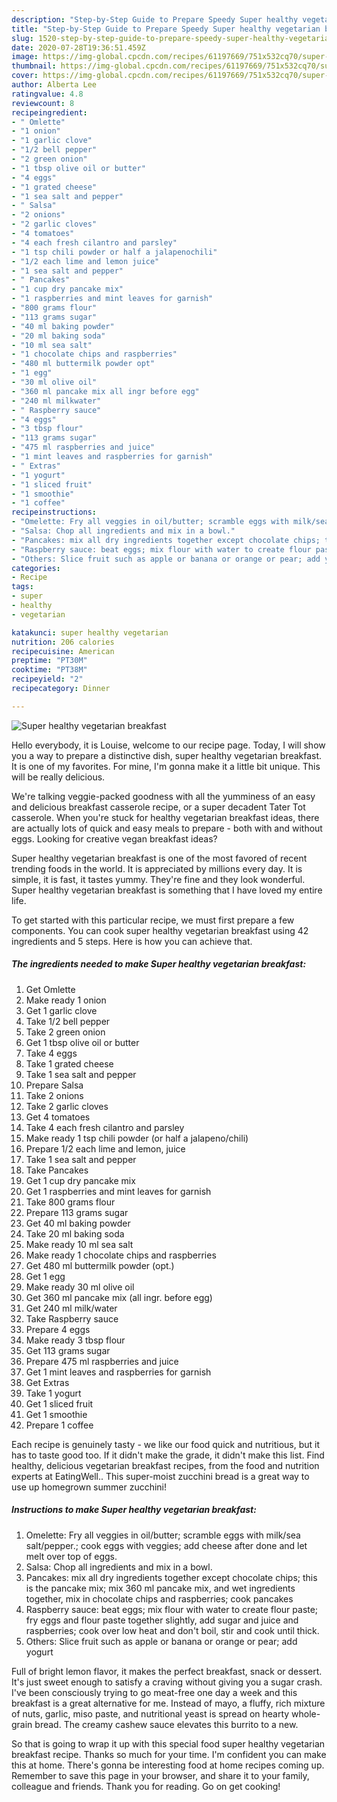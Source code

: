 ```yaml
---
description: "Step-by-Step Guide to Prepare Speedy Super healthy vegetarian breakfast"
title: "Step-by-Step Guide to Prepare Speedy Super healthy vegetarian breakfast"
slug: 1520-step-by-step-guide-to-prepare-speedy-super-healthy-vegetarian-breakfast
date: 2020-07-28T19:36:51.459Z
image: https://img-global.cpcdn.com/recipes/61197669/751x532cq70/super-healthy-vegetarian-breakfast-recipe-main-photo.jpg
thumbnail: https://img-global.cpcdn.com/recipes/61197669/751x532cq70/super-healthy-vegetarian-breakfast-recipe-main-photo.jpg
cover: https://img-global.cpcdn.com/recipes/61197669/751x532cq70/super-healthy-vegetarian-breakfast-recipe-main-photo.jpg
author: Alberta Lee
ratingvalue: 4.8
reviewcount: 8
recipeingredient:
- " Omlette"
- "1 onion"
- "1 garlic clove"
- "1/2 bell pepper"
- "2 green onion"
- "1 tbsp olive oil or butter"
- "4 eggs"
- "1 grated cheese"
- "1 sea salt and pepper"
- " Salsa"
- "2 onions"
- "2 garlic cloves"
- "4 tomatoes"
- "4 each fresh cilantro and parsley"
- "1 tsp chili powder or half a jalapenochili"
- "1/2 each lime and lemon juice"
- "1 sea salt and pepper"
- " Pancakes"
- "1 cup dry pancake mix"
- "1 raspberries and mint leaves for garnish"
- "800 grams flour"
- "113 grams sugar"
- "40 ml baking powder"
- "20 ml baking soda"
- "10 ml sea salt"
- "1 chocolate chips and raspberries"
- "480 ml buttermilk powder opt"
- "1 egg"
- "30 ml olive oil"
- "360 ml pancake mix all ingr before egg"
- "240 ml milkwater"
- " Raspberry sauce"
- "4 eggs"
- "3 tbsp flour"
- "113 grams sugar"
- "475 ml raspberries and juice"
- "1 mint leaves and raspberries for garnish"
- " Extras"
- "1 yogurt"
- "1 sliced fruit"
- "1 smoothie"
- "1 coffee"
recipeinstructions:
- "Omelette: Fry all veggies in oil/butter; scramble eggs with milk/sea salt/pepper.; cook eggs with veggies; add cheese after done and let melt over top of eggs."
- "Salsa: Chop all ingredients and mix in a bowl."
- "Pancakes: mix all dry ingredients together except chocolate chips; this is the pancake mix; mix 360 ml pancake mix, and wet ingredients together, mix in chocolate chips and raspberries; cook pancakes"
- "Raspberry sauce: beat eggs; mix flour with water to create flour paste; fry eggs and flour paste together slightly, add sugar and juice and raspberries; cook over low heat and don&#39;t boil, stir and cook until thick."
- "Others: Slice fruit such as apple or banana or orange or pear; add yogurt"
categories:
- Recipe
tags:
- super
- healthy
- vegetarian

katakunci: super healthy vegetarian 
nutrition: 206 calories
recipecuisine: American
preptime: "PT30M"
cooktime: "PT38M"
recipeyield: "2"
recipecategory: Dinner

---
```



![Super healthy vegetarian breakfast](https://img-global.cpcdn.com/recipes/61197669/751x532cq70/super-healthy-vegetarian-breakfast-recipe-main-photo.jpg)

Hello everybody, it is Louise, welcome to our recipe page. Today, I will show you a way to prepare a distinctive dish, super healthy vegetarian breakfast. It is one of my favorites. For mine, I'm gonna make it a little bit unique. This will be really delicious.

We&#39;re talking veggie-packed goodness with all the yumminess of an easy and delicious breakfast casserole recipe, or a super decadent Tater Tot casserole. When you&#39;re stuck for healthy vegetarian breakfast ideas, there are actually lots of quick and easy meals to prepare - both with and without eggs. Looking for creative vegan breakfast ideas?

Super healthy vegetarian breakfast is one of the most favored of recent trending foods in the world. It is appreciated by millions every day. It is simple, it is fast, it tastes yummy. They're fine and they look wonderful. Super healthy vegetarian breakfast is something that I have loved my entire life.


To get started with this particular recipe, we must first prepare a few components. You can cook super healthy vegetarian breakfast using 42 ingredients and 5 steps. Here is how you can achieve that.

<!--inarticleads1-->

##### The ingredients needed to make Super healthy vegetarian breakfast:

1. Get  Omlette
1. Make ready 1 onion
1. Get 1 garlic clove
1. Take 1/2 bell pepper
1. Take 2 green onion
1. Get 1 tbsp olive oil or butter
1. Take 4 eggs
1. Take 1 grated cheese
1. Take 1 sea salt and pepper
1. Prepare  Salsa
1. Take 2 onions
1. Take 2 garlic cloves
1. Get 4 tomatoes
1. Take 4 each fresh cilantro and parsley
1. Make ready 1 tsp chili powder (or half a jalapeno/chili)
1. Prepare 1/2 each lime and lemon, juice
1. Take 1 sea salt and pepper
1. Take  Pancakes
1. Get 1 cup dry pancake mix
1. Get 1 raspberries and mint leaves for garnish
1. Take 800 grams flour
1. Prepare 113 grams sugar
1. Get 40 ml baking powder
1. Take 20 ml baking soda
1. Make ready 10 ml sea salt
1. Make ready 1 chocolate chips and raspberries
1. Get 480 ml buttermilk powder (opt.)
1. Get 1 egg
1. Make ready 30 ml olive oil
1. Get 360 ml pancake mix (all ingr. before egg)
1. Get 240 ml milk/water
1. Take  Raspberry sauce
1. Prepare 4 eggs
1. Make ready 3 tbsp flour
1. Get 113 grams sugar
1. Prepare 475 ml raspberries and juice
1. Get 1 mint leaves and raspberries for garnish
1. Get  Extras
1. Take 1 yogurt
1. Get 1 sliced fruit
1. Get 1 smoothie
1. Prepare 1 coffee


Each recipe is genuinely tasty - we like our food quick and nutritious, but it has to taste good too. If it didn&#39;t make the grade, it didn&#39;t make this list. Find healthy, delicious vegetarian breakfast recipes, from the food and nutrition experts at EatingWell.. This super-moist zucchini bread is a great way to use up homegrown summer zucchini! 

<!--inarticleads2-->

##### Instructions to make Super healthy vegetarian breakfast:

1. Omelette: Fry all veggies in oil/butter; scramble eggs with milk/sea salt/pepper.; cook eggs with veggies; add cheese after done and let melt over top of eggs.
1. Salsa: Chop all ingredients and mix in a bowl.
1. Pancakes: mix all dry ingredients together except chocolate chips; this is the pancake mix; mix 360 ml pancake mix, and wet ingredients together, mix in chocolate chips and raspberries; cook pancakes
1. Raspberry sauce: beat eggs; mix flour with water to create flour paste; fry eggs and flour paste together slightly, add sugar and juice and raspberries; cook over low heat and don&#39;t boil, stir and cook until thick.
1. Others: Slice fruit such as apple or banana or orange or pear; add yogurt


Full of bright lemon flavor, it makes the perfect breakfast, snack or dessert. It&#39;s just sweet enough to satisfy a craving without giving you a sugar crash. I&#39;ve been consciously trying to go meat-free one day a week and this breakfast is a great alternative for me. Instead of mayo, a fluffy, rich mixture of nuts, garlic, miso paste, and nutritional yeast is spread on hearty whole-grain bread. The creamy cashew sauce elevates this burrito to a new. 

So that is going to wrap it up with this special food super healthy vegetarian breakfast recipe. Thanks so much for your time. I'm confident you can make this at home. There's gonna be interesting food at home recipes coming up. Remember to save this page in your browser, and share it to your family, colleague and friends. Thank you for reading. Go on get cooking!
